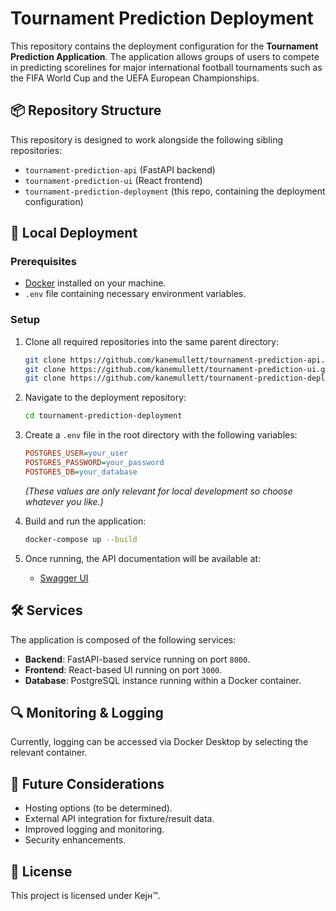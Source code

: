# Tournament Prediction Deployment

This repository contains the deployment configuration for the **Tournament Prediction Application**. The application allows groups of users to compete in predicting scorelines for major international football tournaments such as the FIFA World Cup and the UEFA European Championships.

## 📦 Repository Structure

This repository is designed to work alongside the following sibling repositories:

- `tournament-prediction-api` (FastAPI backend)
- `tournament-prediction-ui` (React frontend)
- `tournament-prediction-deployment` (this repo, containing the deployment configuration)

## 🚀 Local Deployment

### Prerequisites

- [Docker](https://www.docker.com/get-started) installed on your machine.
- `.env` file containing necessary environment variables.

### Setup

1. Clone all required repositories into the same parent directory:
   ```sh
   git clone https://github.com/kanemullett/tournament-prediction-api.git
   git clone https://github.com/kanemullett/tournament-prediction-ui.git
   git clone https://github.com/kanemullett/tournament-prediction-deployment.git
   ```
2. Navigate to the deployment repository:
   ```sh
   cd tournament-prediction-deployment
   ```
3. Create a `.env` file in the root directory with the following variables:
   ```ini
   POSTGRES_USER=your_user
   POSTGRES_PASSWORD=your_password
   POSTGRES_DB=your_database
   ```
   *(These values are only relevant for local development so choose whatever you like.)*

4. Build and run the application:
   ```sh
   docker-compose up --build
   ```

5. Once running, the API documentation will be available at:
   - [Swagger UI](http://localhost:8000/docs)

## 🛠️ Services

The application is composed of the following services:

- **Backend**: FastAPI-based service running on port `8000`.
- **Frontend**: React-based UI running on port `3000`.
- **Database**: PostgreSQL instance running within a Docker container.

## 🔍 Monitoring & Logging

Currently, logging can be accessed via Docker Desktop by selecting the relevant container.

## 📌 Future Considerations

- Hosting options (to be determined).
- External API integration for fixture/result data.
- Improved logging and monitoring.
- Security enhancements.

## 💜 License

This project is licensed under Кејн™.

